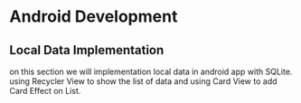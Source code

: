 # Android Development
## Local Data Implementation

on this section we will implementation local data in android app with SQLite.
using Recycler View to show the list of data and using Card View to add Card Effect on List.